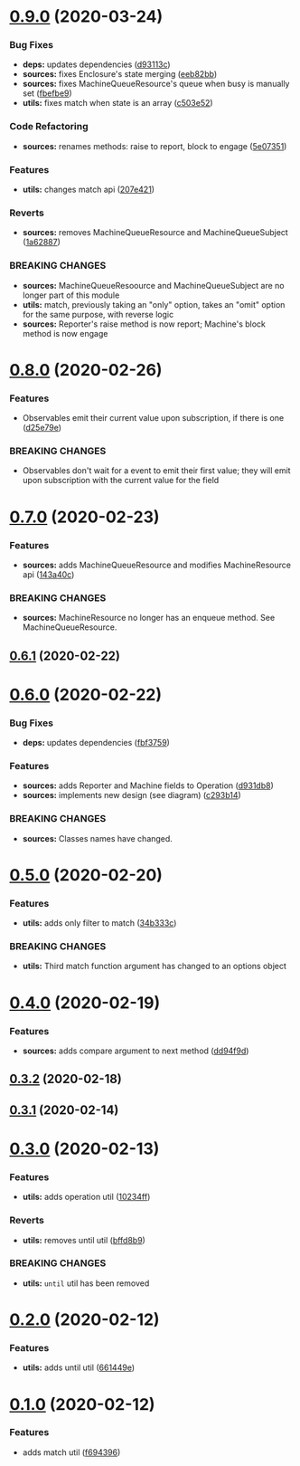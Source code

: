 # [0.9.0](https://github.com/rafamel/supersour/compare/v0.8.0...v0.9.0) (2020-03-24)


### Bug Fixes

* **deps:** updates dependencies ([d93113c](https://github.com/rafamel/supersour/commit/d93113cd3a6574ff47c75723bf3cbce388aedce9))
* **sources:** fixes Enclosure's state merging ([eeb82bb](https://github.com/rafamel/supersour/commit/eeb82bb0e3d33b69646ffb3a29e4b1ad3f63e6b5))
* **sources:** fixes MachineQueueResource's queue when busy is manually set ([fbefbe9](https://github.com/rafamel/supersour/commit/fbefbe960f54c7396de650b5a9b905b821a13898))
* **utils:** fixes match when state is an array ([c503e52](https://github.com/rafamel/supersour/commit/c503e5224fc4a37c32217b1bd27d63fe1691cb10))


### Code Refactoring

* **sources:** renames methods: raise to report, block to engage ([5e07351](https://github.com/rafamel/supersour/commit/5e073511334b6e94caa994f8ed033fd31e9fe688))


### Features

* **utils:** changes match api ([207e421](https://github.com/rafamel/supersour/commit/207e4218a31d45c04586483ab60da6098c223f90))


### Reverts

* **sources:** removes MachineQueueResource and MachineQueueSubject ([1a62887](https://github.com/rafamel/supersour/commit/1a62887d923e631717f1943264fc0650a6c74f91))


### BREAKING CHANGES

* **sources:** MachineQueueResoource and MachineQueueSubject are no longer part of this module
* **utils:** match, previously taking an "only" option, takes an "omit" option for the same
purpose, with reverse logic
* **sources:** Reporter's raise method is now report; Machine's block method is now engage



# [0.8.0](https://github.com/rafamel/supersour/compare/v0.7.0...v0.8.0) (2020-02-26)


### Features

* Observables emit their current value upon subscription, if there is one ([d25e79e](https://github.com/rafamel/supersour/commit/d25e79e094296f9e59b605096f87ed80156120f3))


### BREAKING CHANGES

* Observables don't wait for a event to emit their first value; they will emit upon
subscription with the current value for the field



# [0.7.0](https://github.com/rafamel/supersour/compare/v0.6.1...v0.7.0) (2020-02-23)


### Features

* **sources:** adds MachineQueueResource and modifies MachineResource api ([143a40c](https://github.com/rafamel/supersour/commit/143a40c2a675b946ac856d769d14920b1e30f8c6))


### BREAKING CHANGES

* **sources:** MachineResource no longer has an enqueue method. See MachineQueueResource.



## [0.6.1](https://github.com/rafamel/supersour/compare/v0.6.0...v0.6.1) (2020-02-22)



# [0.6.0](https://github.com/rafamel/supersour/compare/v0.5.0...v0.6.0) (2020-02-22)


### Bug Fixes

* **deps:** updates dependencies ([fbf3759](https://github.com/rafamel/supersour/commit/fbf3759b907a718e252df3cb9eff74d916b94ef7))


### Features

* **sources:** adds Reporter and Machine fields to Operation ([d931db8](https://github.com/rafamel/supersour/commit/d931db863f4b258dcdcb46db03dafc4e5763e289))
* **sources:** implements new design (see diagram) ([c293b14](https://github.com/rafamel/supersour/commit/c293b14a933a75ab47f953efbd8412035e43d9cd))


### BREAKING CHANGES

* **sources:** Classes names have changed.



# [0.5.0](https://github.com/rafamel/supersour/compare/v0.4.0...v0.5.0) (2020-02-20)


### Features

* **utils:** adds only filter to match ([34b333c](https://github.com/rafamel/supersour/commit/34b333c9fb2f1fffc35c548dfc359114af1d2504))


### BREAKING CHANGES

* **utils:** Third match function argument has changed to an options object



# [0.4.0](https://github.com/rafamel/supersour/compare/v0.3.2...v0.4.0) (2020-02-19)


### Features

* **sources:** adds compare argument to next method ([dd94f9d](https://github.com/rafamel/supersour/commit/dd94f9dd8018ea415df5a719df229a87ae069f1c))



## [0.3.2](https://github.com/rafamel/supersour/compare/v0.3.1...v0.3.2) (2020-02-18)



## [0.3.1](https://github.com/rafamel/supersour/compare/v0.3.0...v0.3.1) (2020-02-14)



# [0.3.0](https://github.com/rafamel/supersour/compare/v0.2.0...v0.3.0) (2020-02-13)


### Features

* **utils:** adds operation util ([10234ff](https://github.com/rafamel/supersour/commit/10234ff5dc0d23f8b6f9c41d40fbcdf832ff9920))


### Reverts

* **utils:** removes until util ([bffd8b9](https://github.com/rafamel/supersour/commit/bffd8b9269b55d7b17aa2334dda0fba019a3c66b))


### BREAKING CHANGES

* **utils:** `until` util has been removed



# [0.2.0](https://github.com/rafamel/supersour/compare/v0.1.0...v0.2.0) (2020-02-12)


### Features

* **utils:** adds until util ([661449e](https://github.com/rafamel/supersour/commit/661449e99470fbe6119a1c1f3ea0604adc75129a))



# [0.1.0](https://github.com/rafamel/supersour/compare/v0.0.1...v0.1.0) (2020-02-12)


### Features

* adds match util ([f694396](https://github.com/rafamel/supersour/commit/f6943969b784b109953068f0cc2e73b8e1fec34d))



